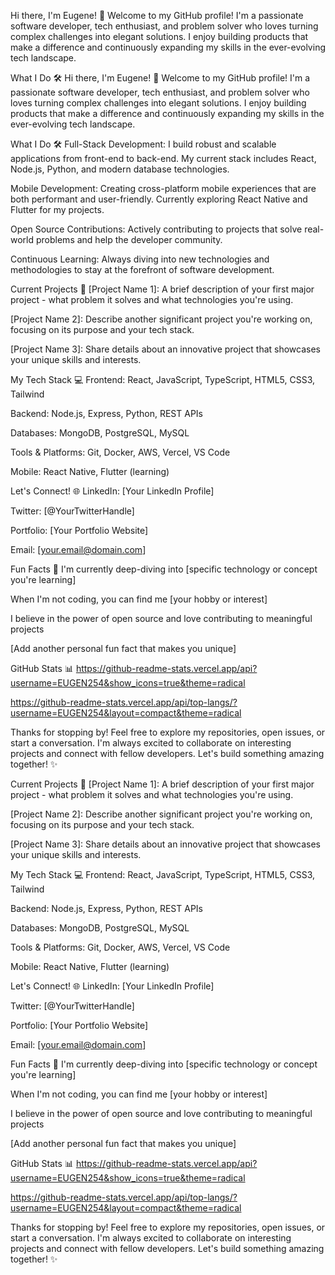 Hi there, I'm Eugene! 👋
Welcome to my GitHub profile! I'm a passionate software developer, tech enthusiast, and problem solver who loves turning complex challenges into elegant solutions. I enjoy building products that make a difference and continuously expanding my skills in the ever-evolving tech landscape.

What I Do 🛠️
  Hi there, I'm Eugene! 👋
Welcome to my GitHub profile! I'm a passionate software developer, tech enthusiast, and problem solver who loves turning complex challenges into elegant solutions. I enjoy building products that make a difference and continuously expanding my skills in the ever-evolving tech landscape.

What I Do 🛠️
Full-Stack Development: I build robust and scalable applications from front-end to back-end. My current stack includes React, Node.js, Python, and modern database technologies.

Mobile Development: Creating cross-platform mobile experiences that are both performant and user-friendly. Currently exploring React Native and Flutter for my projects.

Open Source Contributions: Actively contributing to projects that solve real-world problems and help the developer community.

Continuous Learning: Always diving into new technologies and methodologies to stay at the forefront of software development.

Current Projects 🚀
[Project Name 1]: A brief description of your first major project - what problem it solves and what technologies you're using.

[Project Name 2]: Describe another significant project you're working on, focusing on its purpose and your tech stack.

[Project Name 3]: Share details about an innovative project that showcases your unique skills and interests.

My Tech Stack 💻
Frontend: React, JavaScript, TypeScript, HTML5, CSS3, Tailwind

Backend: Node.js, Express, Python, REST APIs

Databases: MongoDB, PostgreSQL, MySQL

Tools & Platforms: Git, Docker, AWS, Vercel, VS Code

Mobile: React Native, Flutter (learning)

Let's Connect! 🌐
LinkedIn: [Your LinkedIn Profile]

Twitter: [@YourTwitterHandle]

Portfolio: [Your Portfolio Website]

Email: [your.email@domain.com]

Fun Facts 🎉
I'm currently deep-diving into [specific technology or concept you're learning]

When I'm not coding, you can find me [your hobby or interest]

I believe in the power of open source and love contributing to meaningful projects

[Add another personal fun fact that makes you unique]

GitHub Stats 📊
https://github-readme-stats.vercel.app/api?username=EUGEN254&show_icons=true&theme=radical

https://github-readme-stats.vercel.app/api/top-langs/?username=EUGEN254&layout=compact&theme=radical

Thanks for stopping by! Feel free to explore my repositories, open issues, or start a conversation. I'm always excited to collaborate on interesting projects and connect with fellow developers. Let's build something amazing together! ✨

Current Projects 🚀
[Project Name 1]: A brief description of your first major project - what problem it solves and what technologies you're using.

[Project Name 2]: Describe another significant project you're working on, focusing on its purpose and your tech stack.

[Project Name 3]: Share details about an innovative project that showcases your unique skills and interests.

My Tech Stack 💻
Frontend: React, JavaScript, TypeScript, HTML5, CSS3, Tailwind

Backend: Node.js, Express, Python, REST APIs

Databases: MongoDB, PostgreSQL, MySQL

Tools & Platforms: Git, Docker, AWS, Vercel, VS Code

Mobile: React Native, Flutter (learning)

Let's Connect! 🌐
LinkedIn: [Your LinkedIn Profile]

Twitter: [@YourTwitterHandle]

Portfolio: [Your Portfolio Website]

Email: [your.email@domain.com]

Fun Facts 🎉
I'm currently deep-diving into [specific technology or concept you're learning]

When I'm not coding, you can find me [your hobby or interest]

I believe in the power of open source and love contributing to meaningful projects

[Add another personal fun fact that makes you unique]

GitHub Stats 📊
https://github-readme-stats.vercel.app/api?username=EUGEN254&show_icons=true&theme=radical

https://github-readme-stats.vercel.app/api/top-langs/?username=EUGEN254&layout=compact&theme=radical

Thanks for stopping by! Feel free to explore my repositories, open issues, or start a conversation. I'm always excited to collaborate on interesting projects and connect with fellow developers. Let's build something amazing together! ✨
